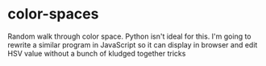 # color-spaces
Random walk through color space. Python isn't ideal for this. I'm going to rewrite a similar program in JavaScript so it can display in browser and edit HSV value without a bunch of kludged together tricks
